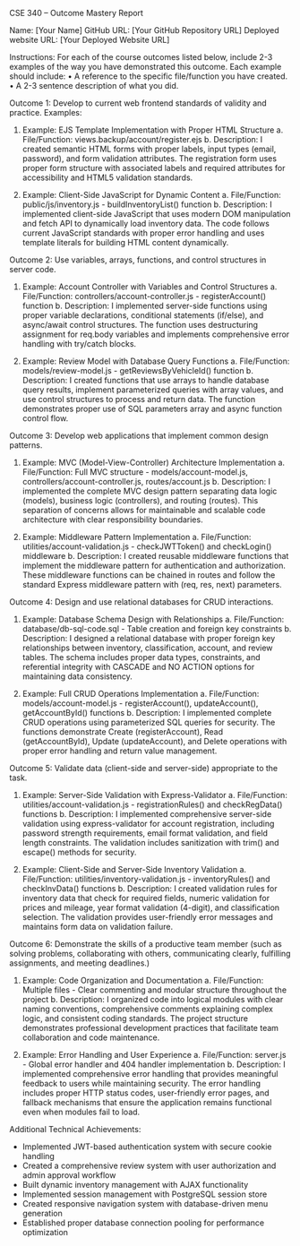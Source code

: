 CSE 340 – Outcome Mastery Report

Name: [Your Name]
GitHub URL: [Your GitHub Repository URL]
Deployed website URL: [Your Deployed Website URL]

Instructions:
For each of the course outcomes listed below, include 2-3 examples of the way you have demonstrated this outcome. Each example should include:
•	A reference to the specific file/function you have created.
•	A 2-3 sentence description of what you did.

Outcome 1: Develop to current web frontend standards of validity and practice.
Examples:
1.	Example: EJS Template Implementation with Proper HTML Structure
	a.	File/Function: views.backup/account/register.ejs
	b.	Description: I created semantic HTML forms with proper labels, input types (email, password), and form validation attributes. The registration form uses proper form structure with associated labels and required attributes for accessibility and HTML5 validation standards.

2.	Example: Client-Side JavaScript for Dynamic Content
	a.	File/Function: public/js/inventory.js - buildInventoryList() function
	b.	Description: I implemented client-side JavaScript that uses modern DOM manipulation and fetch API to dynamically load inventory data. The code follows current JavaScript standards with proper error handling and uses template literals for building HTML content dynamically.

Outcome 2: Use variables, arrays, functions, and control structures in server code.
1.	Example: Account Controller with Variables and Control Structures
	a.	File/Function: controllers/account-controller.js - registerAccount() function
	b.	Description: I implemented server-side functions using proper variable declarations, conditional statements (if/else), and async/await control structures. The function uses destructuring assignment for req.body variables and implements comprehensive error handling with try/catch blocks.

2.	Example: Review Model with Database Query Functions
	a.	File/Function: models/review-model.js - getReviewsByVehicleId() function
	b.	Description: I created functions that use arrays to handle database query results, implement parameterized queries with array values, and use control structures to process and return data. The function demonstrates proper use of SQL parameters array and async function control flow.

Outcome 3: Develop web applications that implement common design patterns.
1.	Example: MVC (Model-View-Controller) Architecture Implementation
	a.	File/Function: Full MVC structure - models/account-model.js, controllers/account-controller.js, routes/account.js
	b.	Description: I implemented the complete MVC design pattern separating data logic (models), business logic (controllers), and routing (routes). This separation of concerns allows for maintainable and scalable code architecture with clear responsibility boundaries.

2.	Example: Middleware Pattern Implementation
	a.	File/Function: utilities/account-validation.js - checkJWTToken() and checkLogin() middleware
	b.	Description: I created reusable middleware functions that implement the middleware pattern for authentication and authorization. These middleware functions can be chained in routes and follow the standard Express middleware pattern with (req, res, next) parameters.

Outcome 4: Design and use relational databases for CRUD interactions.
1.	Example: Database Schema Design with Relationships
	a.	File/Function: database/db-sql-code.sql - Table creation and foreign key constraints
	b.	Description: I designed a relational database with proper foreign key relationships between inventory, classification, account, and review tables. The schema includes proper data types, constraints, and referential integrity with CASCADE and NO ACTION options for maintaining data consistency.

2.	Example: Full CRUD Operations Implementation
	a.	File/Function: models/account-model.js - registerAccount(), updateAccount(), getAccountById() functions
	b.	Description: I implemented complete CRUD operations using parameterized SQL queries for security. The functions demonstrate Create (registerAccount), Read (getAccountById), Update (updateAccount), and Delete operations with proper error handling and return value management.

Outcome 5: Validate data (client-side and server-side) appropriate to the task.
1.	Example: Server-Side Validation with Express-Validator
	a.	File/Function: utilities/account-validation.js - registrationRules() and checkRegData() functions
	b.	Description: I implemented comprehensive server-side validation using express-validator for account registration, including password strength requirements, email format validation, and field length constraints. The validation includes sanitization with trim() and escape() methods for security.

2.	Example: Client-Side and Server-Side Inventory Validation
	a.	File/Function: utilities/inventory-validation.js - inventoryRules() and checkInvData() functions
	b.	Description: I created validation rules for inventory data that check for required fields, numeric validation for prices and mileage, year format validation (4-digit), and classification selection. The validation provides user-friendly error messages and maintains form data on validation failure.

Outcome 6: Demonstrate the skills of a productive team member (such as solving problems, collaborating with others, communicating clearly, fulfilling assignments, and meeting deadlines.)
1.	Example: Code Organization and Documentation
	a.	File/Function: Multiple files - Clear commenting and modular structure throughout the project
	b.	Description: I organized code into logical modules with clear naming conventions, comprehensive comments explaining complex logic, and consistent coding standards. The project structure demonstrates professional development practices that facilitate team collaboration and code maintenance.

2.	Example: Error Handling and User Experience
	a.	File/Function: server.js - Global error handler and 404 handler implementation
	b.	Description: I implemented comprehensive error handling that provides meaningful feedback to users while maintaining security. The error handling includes proper HTTP status codes, user-friendly error pages, and fallback mechanisms that ensure the application remains functional even when modules fail to load.

Additional Technical Achievements:
- Implemented JWT-based authentication system with secure cookie handling
- Created a comprehensive review system with user authorization and admin approval workflow  
- Built dynamic inventory management with AJAX functionality
- Implemented session management with PostgreSQL session store
- Created responsive navigation system with database-driven menu generation
- Established proper database connection pooling for performance optimization